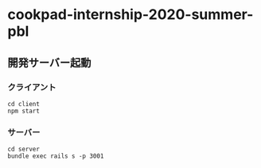 # cookpad-internship-2020-summer-pbl

## 開発サーバー起動

### クライアント

```
cd client
npm start
```

### サーバー

```
cd server
bundle exec rails s -p 3001
```
